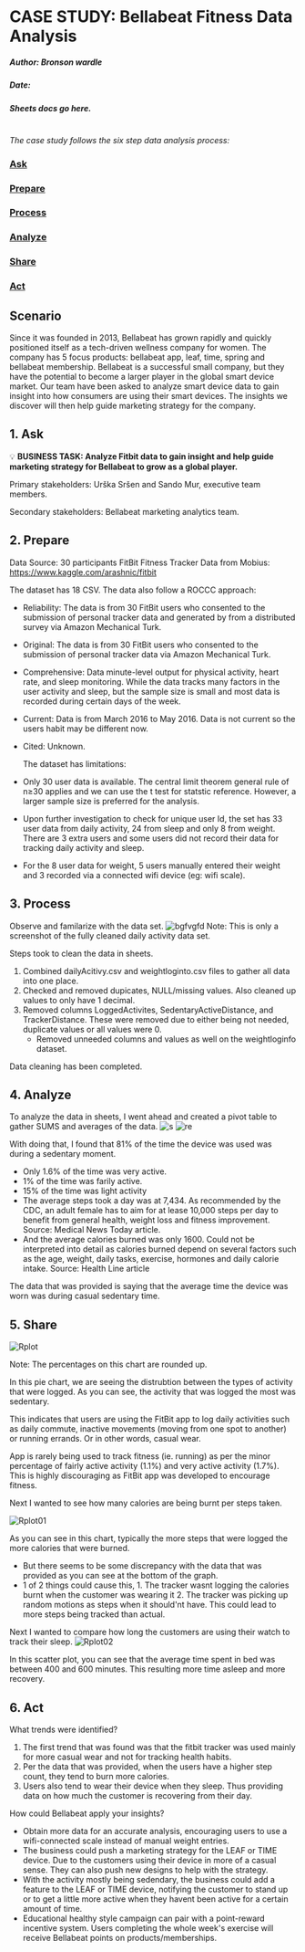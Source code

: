 # CASE STUDY: Bellabeat Fitness Data Analysis 
##### Author: Bronson wardle 

##### Date:

##### Sheets docs go here. 

##### 

#

_The case study follows the six step data analysis process:_

###  [Ask](#1-ask)
###  [Prepare](#2-prepare)
###  [Process](#3-process)
###  [Analyze](#4-analyze)
###  [Share](#5-share)
###  [Act](#6-act)

## Scenario
Since it was founded in 2013, Bellabeat has grown rapidly and quickly positioned itself as a tech-driven wellness company for women. The company has 5 focus products: bellabeat app, leaf, time, spring and bellabeat membership. Bellabeat is a successful small company, but they have the potential to become a larger player in the global smart device market. Our team have been asked to analyze smart device data to gain insight into how consumers are using their smart devices. The insights we discover will then help guide marketing strategy for the company. 

## 1. Ask
💡 **BUSINESS TASK: Analyze Fitbit data to gain insight and help guide marketing strategy for Bellabeat to grow as a global player.**

Primary stakeholders: Urška Sršen and Sando Mur, executive team members.

Secondary stakeholders: Bellabeat marketing analytics team.

## 2. Prepare 
Data Source: 30 participants FitBit Fitness Tracker Data from Mobius: https://www.kaggle.com/arashnic/fitbit

The dataset has 18 CSV. The data also follow a ROCCC approach:

- Reliability: The data is from 30 FitBit users who consented to the submission of personal tracker data and generated by from a distributed survey via Amazon Mechanical Turk. 
- Original: The data is from 30 FitBit users who consented to the submission of personal tracker data via Amazon  Mechanical Turk.
- Comprehensive: Data minute-level output for physical activity, heart rate, and sleep monitoring. While the data tracks many factors in the user activity and sleep, but the sample size is small and most data is recorded during certain days of the week. 
- Current: Data is from March 2016 to May 2016. Data is not current so the users habit may be different now. 
- Cited: Unknown. 

  The dataset has limitations:

- Only 30 user data is available. The central limit theorem general rule of n≥30 applies and we can use the t test for statstic reference. However, a larger sample size is preferred for the analysis.
- Upon further investigation to check for unique user Id, the set has 33 user data from daily activity, 24 from sleep and only 8 from weight. There are 3 extra users and some users did not record their data for tracking daily activity and sleep. 
- For the 8 user data for weight, 5 users manually entered their weight and 3 recorded via a connected wifi device (eg: wifi scale).

## 3. Process

Observe and familarize with the data set. 
![bgfvgfd](https://github.com/user-attachments/assets/6fd986ff-7b2a-4609-9640-3eabdb14694e)
Note: This is only a screenshot of the fully cleaned daily activity data set. 

Steps took to clean the data in sheets. 

1. Combined dailyAcitivy.csv and weightloginto.csv files to gather all data into one place.
2. Checked and removed dupicates, NULL/missing values. Also cleaned up values to only have 1 decimal. 
3. Removed columns LoggedActivites, SedentaryActiveDistance, and TrackerDistance. These were removed due to either being not needed, duplicate values or all values were 0.
   - Removed unneeded columns and values as well on the weightloginfo dataset.

Data cleaning has been completed. 

## 4. Analyze 

To analyze the data in sheets, I went ahead and created a pivot table to gather SUMS and averages of the data. 
![s](https://github.com/user-attachments/assets/f69d3a99-e6e1-4c71-8ea0-9c018c00b347)
![re](https://github.com/user-attachments/assets/664a1fc7-5efb-4138-b5b2-f68a3bcb1b7d)

With doing that, I found that 81% of the time the device was used was during a sedentary moment. 
- Only 1.6% of the time was very active.
- 1% of the time was farily active.
- 15% of the time was light activity
- The average steps took a day was at 7,434. As recommended by the CDC, an adult female has to aim for at lease 10,000 steps per day to benefit from general health, weight loss and fitness improvement. Source: Medical News Today article.
- And the average calories burned was only 1600. Could not be interpreted into detail as calories burned depend on several factors such as the age, weight, daily tasks, exercise, hormones and daily calorie intake. Source: Health Line article

The data that was provided is saying that the average time the device was worn was during casual sedentary time. 


## 5. Share


![Rplot](https://github.com/user-attachments/assets/137289c8-692a-4fb0-8ca7-741281d8de53)

Note: The percentages on this chart are rounded up. 

In this pie chart, we are seeing the distrubtion between the types of activity that were logged. 
As you can see, the activity that was logged the most was sedentary. 

This indicates that users are using the FitBit app to log daily activities such as daily commute, inactive movements (moving from one spot to another) or running errands. Or in other words, casual wear. 

App is rarely being used to track fitness (ie. running) as per the minor percentage of fairly active activity (1.1%) and very active activity (1.7%). This is highly discouraging as FitBit app was developed to encourage fitness.

Next I wanted to see how many calories are being burnt per steps taken. 

![Rplot01](https://github.com/user-attachments/assets/dde375cc-881a-4596-96c5-e9a915499b5d)

As you can see in this chart, typically the more steps that were logged the more calories that were burned.
  - But there seems to be some discrepancy with the data that was provided as you can see at the bottom of the graph.
  - 1 of 2 things could cause this, 1. The tracker wasnt logging the calories burnt when the customer was wearing it 2. The tracker was picking up random motions as steps when it should'nt have. This could lead to more steps being tracked than actual. 

Next I wanted to compare how long the customers are using their watch to track their sleep. 
![Rplot02](https://github.com/user-attachments/assets/e5b74727-e1cd-43fb-9156-92d8bc167c80)

In this scatter plot, you can see that the average time spent in bed was between 400 and 600 minutes. 
This resulting more time asleep and more recovery. 


## 6. Act

What trends were identified? 
1. The first trend that was found was that the fitbit tracker was used mainly for more casual wear and not for tracking health habits.
2. Per the data that was provided, when the users have a higher step count, they tend to burn more calories.
3. Users also tend to wear their device when they sleep. Thus providing data on how much the customer is recovering from their day.

How could Bellabeat apply your insights?
- Obtain more data for an accurate analysis, encouraging users to use a wifi-connected scale instead of manual weight entries.
- The business could push a marketing strategy for the LEAF or TIME device. Due to the customers using their device in more of a casual sense. They can also push new designs to help with the strategy.
- With the activity mostly being sedendary, the business could add a feature to the LEAF or TIME device, notifying the customer to stand up or to get a little more active when they havent been active for a certain amount of time.
- Educational healthy style campaign can pair with a point-reward incentive system. Users completing the whole week's exercise will receive Bellabeat points on products/memberships.
